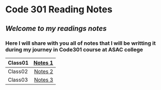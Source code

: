 # Code 301 Reading Notes #

## *Welcome to my readings notes* ##

### **Here I will share with you all of notes that I will be writting it during my journey in Code301 course at ASAC college** ###

| Class01 |[Notes 1]()|
| :---  |            ---:   |
| Class02 |[Notes 2]()|
| Class03 |[Notes 3]()|
